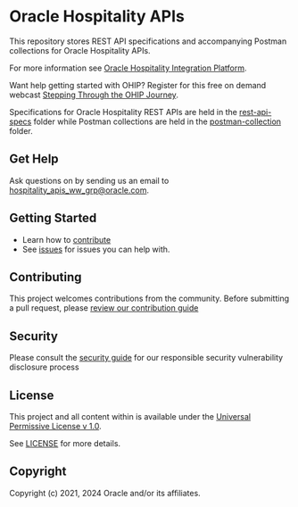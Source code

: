 # Oracle Hospitality APIs

This repository stores REST API specifications and accompanying Postman collections for Oracle Hospitality APIs.

For more information see [Oracle Hospitality Integration Platform](https://www.oracle.com/industries/hospitality/integration-platform/).

Want help getting started with OHIP?  Register for this free on demand webcast [Stepping Through the OHIP Journey](https://go.oracle.com/LP=105035?elqCampaignId=281803&src1=:ow:o:p:po:::&intcmp=BUMK201218P00049:ow:o:p:po).

Specifications for Oracle Hospitality REST APIs are held in the [rest-api-specs](rest-api-specs) folder while Postman collections are held in the [postman-collection](postman-collections) folder.

## Get Help

Ask questions on by sending us an email to <hospitality_apis_ww_grp@oracle.com>.

## Getting Started

- Learn how to [contribute](CONTRIBUTING.md)
- See [issues](https://github.com/oracle/hospitality-api-docs/issues) for issues you can help with.

## Contributing

This project welcomes contributions from the community. Before submitting a pull request, please [review our contribution guide](./CONTRIBUTING.md)

## Security

Please consult the [security guide](./SECURITY.md) for our responsible security vulnerability disclosure process

## License

This project and all content within is available under the [Universal Permissive License v 1.0](https://oss.oracle.com/licenses/upl).

See [LICENSE](LICENSE.txt) for more details.

## Copyright

Copyright (c) 2021, 2024 Oracle and/or its affiliates.
